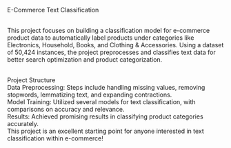 E-Commerce Text Classification<br><br>

This project focuses on building a classification model for e-commerce product data to automatically label products under categories like Electronics, Household, Books, and Clothing & Accessories. Using a dataset of 50,424 instances, the project preprocesses and classifies text data for better search optimization and product categorization.<br><br>

Project Structure<br>
Data Preprocessing: Steps include handling missing values, removing stopwords, lemmatizing text, and expanding contractions.<br>
Model Training: Utilized several models for text classification, with comparisons on accuracy and relevance.<br>
Results: Achieved promising results in classifying product categories accurately.<br>
This project is an excellent starting point for anyone interested in text classification within e-commerce!<br>
